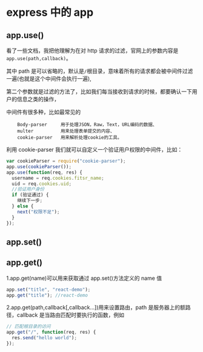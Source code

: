 <!-- Date: 2016-04-12 08:58:47 -->

# express 中的 app

## app.use()

看了一些文档，我把他理解为在对 http 请求的过滤，官网上的参数内容是`app.use(path,callback)`。

其中 path 是可以省略的，默认是`/`根目录，意味着所有的请求都会被中间件过滤一遍(也就是这个中间件会执行一遍),

第二个参数就是过滤的方法了，比如我们每当接收到请求的时候，都要确认一下用户的信息之类的操作，

中间件有很多种，比如最常见的

```
    Body-parser     用于处理JSON，Raw，Text，URL编码的数据、
    multer          用来处理表单提交的内容、
    cookie-parser   用来解析处理cookie的工具。
```

利用 cookie-parser 我们就可以自定义一个验证用户权限的中间件，比如：

```js
var cookieParser = require("cookie-parser");
app.use(cookieParser());
app.use(function(req, res) {
  username = req.cookies.fitsr_name;
  uid = req.cookies.uid;
  //验证用户身份
  if (验证通过) {
    继续下一步;
  } else {
    next("权限不足");
  }
});
```

## app.set()

## app.get()

1.app.get(name)可以用来获取通过 app.set()方法定义的 name 值

```js
app.set("title", "react-demo");
app.get("title"); //react-demo
```

2.app.get(path,callback[,callback...])用来设置路由，path 是服务器上的额路径，callback 是当路由匹配时要执行的函数，例如

```js
// 匹配根目录的访问
app.get("/", function(req, res) {
  res.send("hello world");
});
```
